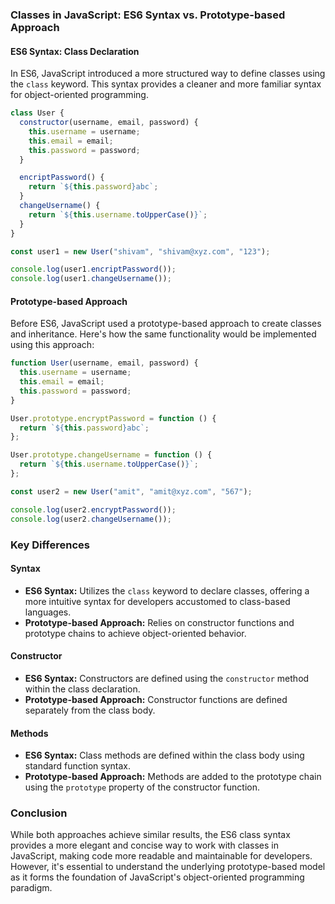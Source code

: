 ### Classes in JavaScript: ES6 Syntax vs. Prototype-based Approach

#### ES6 Syntax: Class Declaration

In ES6, JavaScript introduced a more structured way to define classes using the `class` keyword. This syntax provides a cleaner and more familiar syntax for object-oriented programming.

```javascript
class User {
  constructor(username, email, password) {
    this.username = username;
    this.email = email;
    this.password = password;
  }

  encriptPassword() {
    return `${this.password}abc`;
  }
  changeUsername() {
    return `${this.username.toUpperCase()}`;
  }
}

const user1 = new User("shivam", "shivam@xyz.com", "123");

console.log(user1.encriptPassword());
console.log(user1.changeUsername());
```

#### Prototype-based Approach

Before ES6, JavaScript used a prototype-based approach to create classes and inheritance. Here's how the same functionality would be implemented using this approach:

```javascript
function User(username, email, password) {
  this.username = username;
  this.email = email;
  this.password = password;
}

User.prototype.encryptPassword = function () {
  return `${this.password}abc`;
};

User.prototype.changeUsername = function () {
  return `${this.username.toUpperCase()}`;
};

const user2 = new User("amit", "amit@xyz.com", "567");

console.log(user2.encryptPassword());
console.log(user2.changeUsername());
```

### Key Differences

#### Syntax

- **ES6 Syntax:** Utilizes the `class` keyword to declare classes, offering a more intuitive syntax for developers accustomed to class-based languages.
- **Prototype-based Approach:** Relies on constructor functions and prototype chains to achieve object-oriented behavior.

#### Constructor

- **ES6 Syntax:** Constructors are defined using the `constructor` method within the class declaration.
- **Prototype-based Approach:** Constructor functions are defined separately from the class body.

#### Methods

- **ES6 Syntax:** Class methods are defined within the class body using standard function syntax.
- **Prototype-based Approach:** Methods are added to the prototype chain using the `prototype` property of the constructor function.

### Conclusion

While both approaches achieve similar results, the ES6 class syntax provides a more elegant and concise way to work with classes in JavaScript, making code more readable and maintainable for developers. However, it's essential to understand the underlying prototype-based model as it forms the foundation of JavaScript's object-oriented programming paradigm.
